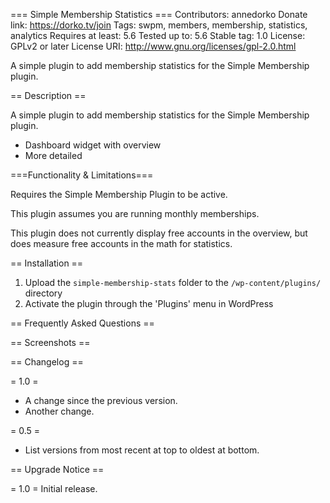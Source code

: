 === Simple Membership Statistics ===
Contributors: annedorko
Donate link: https://dorko.tv/join
Tags: swpm, members, membership, statistics, analytics
Requires at least: 5.6
Tested up to: 5.6
Stable tag: 1.0
License: GPLv2 or later
License URI: http://www.gnu.org/licenses/gpl-2.0.html

A simple plugin to add membership statistics for the Simple Membership plugin.

== Description ==

A simple plugin to add membership statistics for the Simple Membership plugin.

- Dashboard widget with overview
- More detailed

===Functionality & Limitations===

Requires the Simple Membership Plugin to be active.

This plugin assumes you are running monthly memberships.

This plugin does not currently display free accounts in the overview, but does measure free accounts in the math for statistics.

== Installation ==

1. Upload the `simple-membership-stats` folder to the `/wp-content/plugins/` directory
1. Activate the plugin through the 'Plugins' menu in WordPress

== Frequently Asked Questions ==

== Screenshots ==

== Changelog ==

= 1.0 =
* A change since the previous version.
* Another change.

= 0.5 =
* List versions from most recent at top to oldest at bottom.

== Upgrade Notice ==

= 1.0 =
Initial release.
